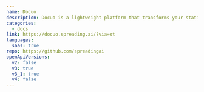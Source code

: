 ```yaml
---
name: Docuo
description: Docuo is a lightweight platform that transforms your static contents into a modern developer hub, API reference, product guides, and more.
categories:
  - docs
link: https://docuo.spreading.ai/?via=ot
languages:
  saas: true
repo: https://github.com/spreadingai
openApiVersions:
  v2: false
  v3: true
  v3_1: true
  v4: false
---
```

